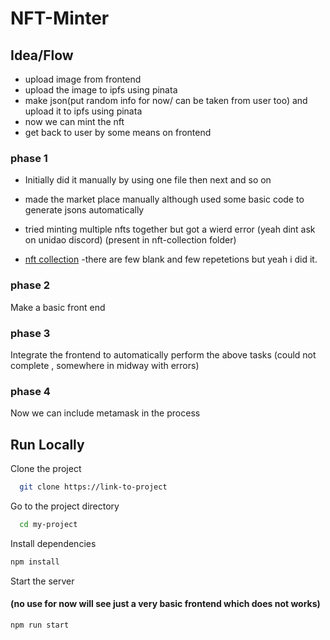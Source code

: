 # NFT-Minter  


## Idea/Flow

- upload image from frontend
- upload the image to ipfs using pinata
- make json(put random info for now/ can be taken from user too) and upload it to ipfs using pinata
- now we can mint the nft 
- get back to user by some means on frontend

### phase 1

- Initially did it manually
by using one file then next and so on 

- made the market place manually although used some basic code to generate jsons automatically

- tried minting multiple nfts together but got a wierd error (yeah dint ask on unidao discord) (present in nft-collection folder)

- [nft collection](https://testnets.opensea.io/collection/mynft-6577) -there are few blank and few repetetions but yeah i did it. 

### phase 2 
Make a basic front end 

### phase 3 
Integrate the frontend to automatically perform the above tasks 
(could not complete , somewhere in midway with errors)

### phase 4
Now we can include metamask in the process

## Run Locally 

Clone the project  

~~~bash  
  git clone https://link-to-project
~~~

Go to the project directory  

~~~bash  
  cd my-project
~~~

Install dependencies  

~~~bash  
npm install
~~~

Start the server  

#### (no use for now will see just a very basic frontend which does not works)


~~~bash  
npm run start
~~~


